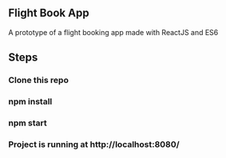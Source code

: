 ## Flight Book App
A prototype of a flight booking app made with ReactJS and ES6

## Steps 
### Clone this repo
### npm install
### npm start
### Project is running at http://localhost:8080/

